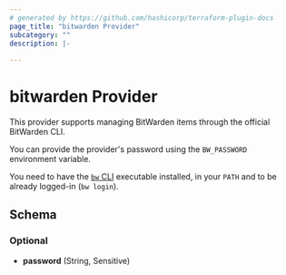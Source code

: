 ```yaml
---
# generated by https://github.com/hashicorp/terraform-plugin-docs
page_title: "bitwarden Provider"
subcategory: ""
description: |-
  
---
```


# bitwarden Provider

This provider supports managing BitWarden items through the official BitWarden CLI.

You can provide the provider's password using the `BW_PASSWORD` environment variable.

You need to have the [`bw` CLI](https://bitwarden.com/help/article/cli/) executable installed, in your `PATH`
and to be already logged-in (`bw login`).


<!-- schema generated by tfplugindocs -->
## Schema

### Optional

- **password** (String, Sensitive)
